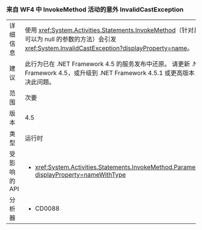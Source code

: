 ### <a name="unexpected-invalidcastexception-from-invokemethod-activity-in-wf4"></a>来自 WF4 中 InvokeMethod 活动的意外 InvalidCastException

|   |   |
|---|---|
|详细信息|使用 <xref:System.Activities.Statements.InvokeMethod>（针对具有可以为 null 的参数的方法）会引发 <xref:System.InvalidCastException?displayProperty=name>。|
|建议|此行为已在 .NET Framework 4.5 的服务发布中还原。 请更新 .NET Framework 4.5，或升级到 .NET Framework 4.5.1 或更高版本，解决此问题。|
|范围|次要|
|版本|4.5|
|类型|运行时|
|受影响的 API|<ul><li><xref:System.Activities.Statements.InvokeMethod.Parameters?displayProperty=nameWithType></li></ul>|
|分析器|<ul><li>CD0088</li></ul>|

